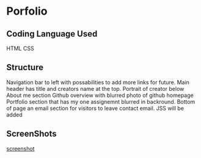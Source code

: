 # Porfolio

## Coding Language Used

HTML
CSS

## Structure
Navigation bar to left with possabilities to add more links for future.
Main header has title and creators name at the top. 
Portrait of creator below
About me section
Github overview with blurred photo of github homepage
Portfolio section that has my one assignemnt blurred in backround.
Bottom of page an email section for visitors to leave contact email. JSS will be added 

## ScreenShots
 [screenshot](\assets\github-homescreen.PNG)

